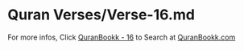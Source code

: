 # Quran Verses/Verse-16.md 

For more infos, Click [QuranBookk - 16](https://www.quranbookk.com/quran/search?q=16) to Search at [QuranBookk.com](http://quranbookk.com/)